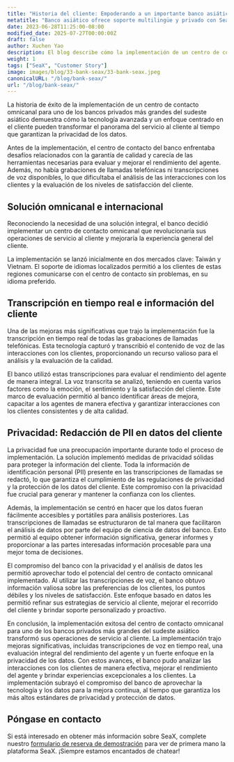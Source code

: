 ```yaml
---
title: "Historia del cliente: Empoderando a un importante banco asiático para ofrecer soporte multilingüe y centrado en la privacidad a los clientes"
metatitle: "Banco asiático ofrece soporte multilingüe y privado con SeaX"
date: 2023-06-28T11:25:00-08:00
modified_date: 2025-07-27T00:00:00Z
draft: false
author: Xuchen Yao
description: El blog describe cómo la implementación de un centro de contacto omnicanal revolucionó el panorama del servicio al cliente para un importante banco privado en el sudeste asiático, mejorando el rendimiento del agente a través de transcripciones de voz en tiempo real, conocimientos basados en datos y sólidas medidas de privacidad de datos.
weight: 1
tags: ["SeaX", "Customer Story"]
image: images/blog/33-bank-seax/33-bank-seax.jpeg
canonicalURL: "/blog/bank-seax/"
url: "/blog/bank-seax/"
---
```


La historia de éxito de la implementación de un centro de contacto omnicanal para uno de los bancos privados más grandes del sudeste asiático demuestra cómo la tecnología avanzada y un enfoque centrado en el cliente pueden transformar el panorama del servicio al cliente al tiempo que garantizan la privacidad de los datos.

Antes de la implementación, el centro de contacto del banco enfrentaba desafíos relacionados con la garantía de calidad y carecía de las herramientas necesarias para evaluar y mejorar el rendimiento del agente. Además, no había grabaciones de llamadas telefónicas ni transcripciones de voz disponibles, lo que dificultaba el análisis de las interacciones con los clientes y la evaluación de los niveles de satisfacción del cliente.

## Solución omnicanal e internacional

Reconociendo la necesidad de una solución integral, el banco decidió implementar un centro de contacto omnicanal que revolucionaría sus operaciones de servicio al cliente y mejoraría la experiencia general del cliente.

La implementación se lanzó inicialmente en dos mercados clave: Taiwán y Vietnam. El soporte de idiomas localizados permitió a los clientes de estas regiones comunicarse con el centro de contacto sin problemas, en su idioma preferido.

## Transcripción en tiempo real e información del cliente
Una de las mejoras más significativas que trajo la implementación fue la transcripción en tiempo real de todas las grabaciones de llamadas telefónicas. Esta tecnología capturó y transcribió el contenido de voz de las interacciones con los clientes, proporcionando un recurso valioso para el análisis y la evaluación de la calidad.

El banco utilizó estas transcripciones para evaluar el rendimiento del agente de manera integral. La voz transcrita se analizó, teniendo en cuenta varios factores como la emoción, el sentimiento y la satisfacción del cliente. Este marco de evaluación permitió al banco identificar áreas de mejora, capacitar a los agentes de manera efectiva y garantizar interacciones con los clientes consistentes y de alta calidad.

## Privacidad: Redacción de PII en datos del cliente
La privacidad fue una preocupación importante durante todo el proceso de implementación. La solución implementó medidas de privacidad sólidas para proteger la información del cliente. Toda la información de identificación personal (PII) presente en las transcripciones de llamadas se redactó, lo que garantiza el cumplimiento de las regulaciones de privacidad y la protección de los datos del cliente. Este compromiso con la privacidad fue crucial para generar y mantener la confianza con los clientes.

Además, la implementación se centró en hacer que los datos fueran fácilmente accesibles y portátiles para análisis posteriores. Las transcripciones de llamadas se estructuraron de tal manera que facilitaron el análisis de datos por parte del equipo de ciencia de datos del banco. Esto permitió al equipo obtener información significativa, generar informes y proporcionar a las partes interesadas información procesable para una mejor toma de decisiones.

El compromiso del banco con la privacidad y el análisis de datos les permitió aprovechar todo el potencial del centro de contacto omnicanal implementado. Al utilizar las transcripciones de voz, el banco obtuvo información valiosa sobre las preferencias de los clientes, los puntos débiles y los niveles de satisfacción. Este enfoque basado en datos les permitió refinar sus estrategias de servicio al cliente, mejorar el recorrido del cliente y brindar soporte personalizado y proactivo.

En conclusión, la implementación exitosa del centro de contacto omnicanal para uno de los bancos privados más grandes del sudeste asiático transformó sus operaciones de servicio al cliente. La implementación trajo mejoras significativas, incluidas transcripciones de voz en tiempo real, una evaluación integral del rendimiento del agente y un fuerte enfoque en la privacidad de los datos. Con estos avances, el banco pudo analizar las interacciones con los clientes de manera efectiva, mejorar el rendimiento del agente y brindar experiencias excepcionales a los clientes. La implementación subrayó el compromiso del banco de aprovechar la tecnología y los datos para la mejora continua, al tiempo que garantiza los más altos estándares de privacidad y protección de datos.

## Póngase en contacto

Si está interesado en obtener más información sobre SeaX, complete nuestro [formulario de reserva de demostración](https://meetings.hubspot.com/seasalt-ai/seasalt-meeting) para ver de primera mano la plataforma SeaX. ¡Siempre estamos encantados de chatear!